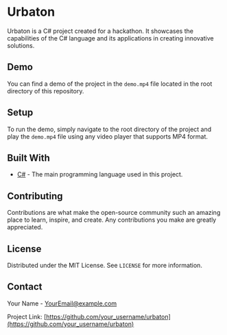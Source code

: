# Urbaton

Urbaton is a C# project created for a hackathon. It showcases the capabilities of the C# language and its applications in creating innovative solutions.

## Demo

You can find a demo of the project in the `demo.mp4` file located in the root directory of this repository.

## Setup

To run the demo, simply navigate to the root directory of the project and play the `demo.mp4` file using any video player that supports MP4 format.

## Built With

- [C#](https://docs.microsoft.com/en-us/dotnet/csharp/) - The main programming language used in this project.

## Contributing

Contributions are what make the open-source community such an amazing place to learn, inspire, and create. Any contributions you make are greatly appreciated.

## License

Distributed under the MIT License. See `LICENSE` for more information.

## Contact

Your Name - YourEmail@example.com

Project Link: [https://github.com/your_username/urbaton](https://github.com/your_username/urbaton)